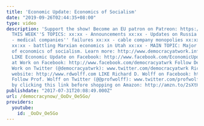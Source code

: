 ```yaml
---
title: 'Economic Update: Economics of Socialism'
date: "2019-09-26T02:44:35+08:00"
type: video
description: 'Support the show! Become an EU patron on Patreon: https://www.patreon.com/economicupdate
  THIS WEEK''S TOPICS: xx:xx - Announcements xx:xx - Updates on Russia sanctions xx:xx
  - medical companies'' failures xx:xx - cable company monopolies xx:xx - CEO pay
  xx:xx - battling Marxian economics in Utah xx:xx - MAIN TOPIC: Major discussion
  of economics of socialism. Learn more: http://www.democracyatwork.info/economicupdate
  LIKE Economic Update on Facebook: http://www.facebook.com/EconomicUpdate LIKE Democracy
  at Work on Facebook: http://www.facebook.com/democracyatwrk Follow Democracy at
  Work on Twitter (@democracyatwrk): www.twitter.com/democracyatwrk Richard D. Wolff''s
  website: http://www.rdwolff.com LIKE Richard D. Wolff on Facebook: http://www.facebook.com/RichardDWolff
  Follow Prof. Wolff on Twitter (@@profwolff): www.twitter.com/profwolff Support d@w
  by clicking this link before shopping on Amazon: http://amzn.to/2sXtHVa'
publishdate: "2017-07-31T20:08:49.000Z"
url: /democracynow/_OoDv_Oe5Go/
providers:
  youtube:
    id: _OoDv_Oe5Go
---
```

